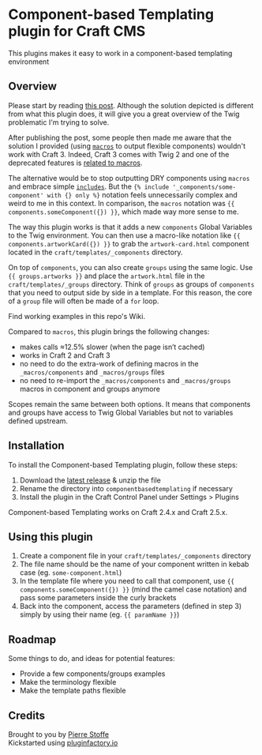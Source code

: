 # Component-based Templating plugin for Craft CMS

This plugins makes it easy to work in a component-based templating environment

## Overview

Please start by reading [this post](https://medium.com/base-voices/dry-templating-with-twig-and-craft-cms-543292d114aa). Although the solution depicted is different from what this plugin does, it will give you a great overview of the Twig problematic I'm trying to solve.

After publishing the post, some people then made me aware that the solution I provided (using [`macros`](https://twig.sensiolabs.org/doc/2.x/tags/macro.html) to output flexible components) wouldn't work with Craft 3. Indeed, Craft 3 comes with Twig 2 and one of the deprecated features is [related to macros](https://twig.sensiolabs.org/doc/1.x/deprecated.html#macros).

The alternative would be to stop outputting DRY components using `macros` and embrace simple [`includes`](https://twig.sensiolabs.org/doc/2.x/tags/include.html). But the `{% include '_components/some-component' with {} only %}` notation feels unnecessarily complex and weird to me in this context. In comparison, the `macros` notation was `{{ components.someComponent({}) }}`, which made way more sense to me.

The way this plugin works is that it adds a new `components` Global Variables to the Twig environment. You can then use a macro-like notation like `{{ components.artworkCard({}) }}` to grab the `artwork-card.html` component located in the `craft/templates/_components` directory.

On top of `components`, you can also create `groups` using the same logic. Use `{{ groups.artworks }}` and place the `artwork.html` file in the `craft/templates/_groups` directory. Think of `groups` as groups of `components` that you need to output side by side in a template. For this reason, the core of a `group` file will often be made of a `for` loop.

Find working examples in this repo's Wiki.

Compared to `macros`, this plugin brings the following changes:
- makes calls ≈12.5% slower (when the page isn’t cached)
- works in Craft 2 and Craft 3
- no need to do the extra-work of defining macros in the `_macros/components` and `_macros/groups` files
- no need to re-import the `_macros/components` and `_macros/groups` macros in component and groups anymore

Scopes remain the same between both options. It means that components and groups have access to Twig Global Variables but not to variables defined upstream.

## Installation

To install the Component-based Templating plugin, follow these steps:

1. Download the [latest release](https://github.com/pierrestoffe/craft-componentbasedtemplating/releases/latest) & unzip the file
2. Rename the directory into `componentbasedtemplating` if necessary
3. Install the plugin in the Craft Control Panel under Settings > Plugins

Component-based Templating works on Craft 2.4.x and Craft 2.5.x.

## Using this plugin

1. Create a component file in your `craft/templates/_components` directory
2. The file name should be the name of your component written in kebab case (eg. `some-component.html`)
3. In the template file where you need to call that component, use `{{ components.someComponent({}) }}` (mind the camel case notation) and pass some parameters inside the curly brackets
4. Back into the component, access the parameters (defined in step 3) simply by using their name (eg. `{{ paramName }}`)

## Roadmap

Some things to do, and ideas for potential features:

* Provide a few components/groups examples
* Make the terminology flexible
* Make the template paths flexible

## Credits

Brought to you by [Pierre Stoffe](https://pierrestoffe.be)  
Kickstarted using [pluginfactory.io](https://pluginfactory.io)
